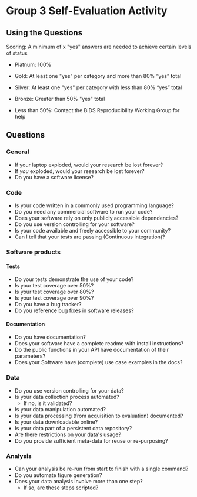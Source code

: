 # Group 3 Self-Evaluation Activity

## Using the Questions

Scoring: A minimum of x "yes" answers are needed to achieve certain
levels of status

- Platnum: 100%

- Gold: At least one "yes" per category and more than 80% “yes” total

- Silver: At least one "yes" per category with less than 80% “yes”
total

- Bronze: Greater than 50% "yes" total

- Less than 50%: Contact the BIDS Reproducibility Working Group for help

## Questions

### General
- If your laptop exploded, would your research be lost forever?
- If *you* exploded, would your research be lost forever?
- Do you have a software license?

### Code
- Is your code written in a commonly used programming language?
- Do you need any commercial software to run your code?
- Does your software rely on only publicly accessible dependencies?
- Do you use version controlling for your software?
- Is your code available and freely accessible to your community?
- Can I tell that your tests are passing (Continuous Integration)?

### Software products

#### Tests
- Do your tests demonstrate the use of your code?
- Is your test coverage over 50%?
- Is your test coverage over 80%?
- Is your test coverage over 90%?
- Do you have a bug tracker?
- Do you reference bug fixes in software releases?

#### Documentation
- Do you have documentation?
- Does your software have a complete readme with install instructions?
- Do the public functions in your API have documentation of their parameters?
- Does your Software have (complete) use case examples in the docs?

### Data
- Do you use version controlling for your data?
- Is your data collection process automated?
    - If no, is it validated?
- Is your data manipulation automated?
- Is your data processing (from acquisition to evaluation) documented?
- Is your data downloadable online?
- Is your data part of a persistent data repository?
- Are there restrictions on your data's usage?
- Do you provide sufficient meta-data for reuse or re-purposing?

### Analysis
- Can your analysis be re-run from start to finish with a single command?
- Do you automate figure generation?
- Does your data analysis involve more than one step?
    - If so, are these steps scripted? 

